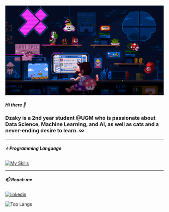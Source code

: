 ![](cs.gif)

##### Hi there 👋

### Dzaky is a 2nd year student @UGM who is passionate about Data Science, Machine Learning, and AI, as well as cats and a never-ending desire to learn. ∞

-------------------------
##### ⭐️ Programming Language

[![My Skills](https://skillicons.dev/icons?i=py,js,cpp,ts)](https://skillicons.dev)

-------------------------
##### 📫 Reach me
<p>
  <a href="https://www.linkedin.com/in/ahmaddzakyjamaludin/">
    <img alt="linkedin" title="Linkedin" src="https://img.shields.io/badge/linkedin-%230077B5.svg?style=for-the-badge&logo=linkedin&logoColor=white"/>
  </a>
</p>

![Top Langs](https://github-readme-stats.vercel.app/api/top-langs/?username=dzakyjl&layout=compact&theme=outrun)

<!--
**dzakyjl/dzakyjl** is a ✨ _special_ ✨ repository because its `README.md` (this file) appears on your GitHub profile.

Here are some ideas to get you started:

- 🔭 I’m currently working on ...
- 🌱 I’m currently learning ...
- 👯 I’m looking to collaborate on ...
- 🤔 I’m looking for help with ...
- 💬 Ask me about ...
- 📫 How to reach me: ...
- 😄 Pronouns: ...
- ⚡ Fun fact: ...

- 🔭 I’m a 2nd year student at UGM
- 📊 I’m currently learning Data Science, Machine Learning and AI
- 📫 How to reach me: ahmaddzakyjamaludin@mail.ugm.ac.id
- 🙀 Fun fact: I love cats 

![Dzaky's GitHub stats](https://github-readme-stats.vercel.app/api?username=dzakyjl&theme=tokyonight_icons=true)

![LinkedIn](https://img.shields.io/badge/linkedin-%230077B5.svg?style=for-the-badge&logo=linkedin&logoColor=white)
-->
